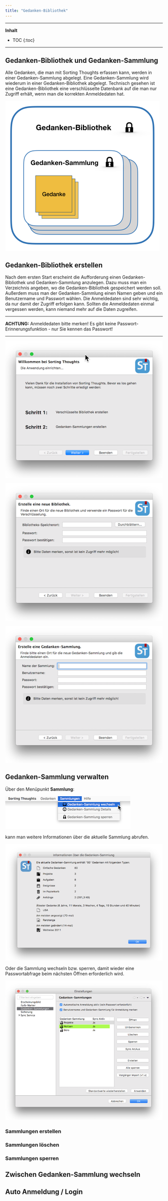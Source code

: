 ```yaml
---
title: "Gedanken-Bibliothek"
---
```

---------------
__Inhalt__
* TOC
{:toc}
---------------

## Gedanken-Bibliothek und Gedanken-Sammlung

Alle Gedanken, die man mit Sorting Thoughts erfassen kann, werden in einer Gedanken-Sammlung abgelegt. Eine Gedanken-Sammlung wird wiederum in einer Gedanken-Bibliothek abgelegt. Technisch gesehen ist eine Gedanken-Bibliothek eine verschlüsselte Datenbank auf die man nur Zugriff erhält, wenn man die korrekten Anmeldedaten hat.

![ST Gedanken-Bibliothek](../assets/images/ST-Doku-Diagramme.001.png)


## Gedanken-Bibliothek erstellen

Nach dem ersten Start erscheint die Aufforderung einen Gedanken-Bibliothek und Gedanken-Sammlung anzulegen. Dazu muss man ein Verzeichnis angeben, wo die Gedanken-Bibliothek gespeichert werden soll. Außerdem muss man der Gedanken-Sammlung einen Namen geben und ein Benutzername und Passwort wählen. Die Anmeldedaten sind sehr wichtig, da nur damit der Zugriff erfolgen kann. Sollten die Anmeldedaten einmal vergessen werden, kann niemand mehr auf die Daten zugreifen.

-----

**ACHTUNG:**
Anmeldedaten bitte merken! Es gibt keine Passwort-Erinnerungsfunktion - nur Sie kennen das Passwort!

-----

![Erster Schritt](../assets/images/start-erster-schritt.png)

![Neue Bibliothek](../assets/images/start-neue-bibliothek.png)

![Neue Sammlung](../assets/images/start-neue-sammlung.png)

## Gedanken-Sammlung verwalten

Über den Menüpunkt **Sammlung**:

![Gedanken-Sammlung Menü](../assets/images/gedanken-sammlung-menu.png)

kann man weitere Informationen über die aktuelle Sammlung abrufen.

![Details über die Sammlung](../assets/images/gedanken-sammlung-info.png)

Oder die Sammlung wechseln bzw. sperren, damit wieder eine Passwortabfrage beim nächsten Öffnen erforderlich wird.

![Gedanken-Sammlung verwalten](../assets/images/gedanken-sammlung-verwalten.png)


### Sammlungen erstellen

### Sammlungen löschen

### Sammlungen sperren

## Zwischen Gedanken-Sammlung wechseln

## Auto Anmeldung / Login
